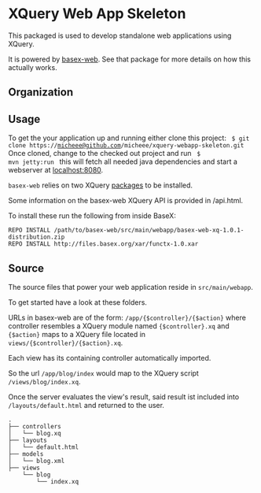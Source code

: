 XQuery Web App Skeleton
=======================

This packaged is used to develop standalone web applications using XQuery.

It is powered by [basex-web](https://github.com/micheee/basex-web). See that package for more details on how this actually works.

Organization
------------

Usage
-----
To get the your application up and running 
either clone this project:
<code>
$ git clone https://micheee@github.com/micheee/xquery-webapp-skeleton.git
</code> 
Once cloned, change to the checked out project and run
<code>
$ mvn jetty:run
</code>
this will fetch all needed java dependencies and start a webserver at [localhost:8080](http://localhost:8080 "XQuery").

`basex-web` relies on two XQuery [packages](http://docs.basex.org/wiki/Packaging "Packaging - BaseX Documentation") to be installed.

Some information on the basex-web XQuery API is provided in /api.html. 

To install these run the following from inside BaseX:

    REPO INSTALL /path/to/basex-web/src/main/webapp/basex-web-xq-1.0.1-distribution.zip
    REPO INSTALL http://files.basex.org/xar/functx-1.0.xar    


Source
------

The source files that power your web application reside in `src/main/webapp`. 

To get started have a look at these folders.

URLs in basex-web are of the form: `/app/{$controller}/{$action}` where controller
resembles a XQuery module named `{$controller}.xq` and `{$action}` maps to a XQuery file located in
`views/{$controller}/{$action}.xq`.

Each view has its containing controller automatically imported.

So the url `/app/blog/index` would map to the XQuery script `/views/blog/index.xq`.

Once the server evaluates the view's result, said result ist included into `/layouts/default.html` and returned to the user.


    .
    ├── controllers
    │   └── blog.xq
    ├── layouts
    │   └── default.html
    ├── models
    │   └── blog.xml
    ├── views
        └── blog
            └── index.xq
